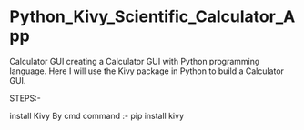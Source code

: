 # Python_Kivy_Scientific_Calculator_App
Calculator GUI
creating a Calculator GUI with Python programming language. Here I will use the Kivy package in Python to build a Calculator GUI.

STEPS:-

install Kivy By cmd command :- pip install kivy

